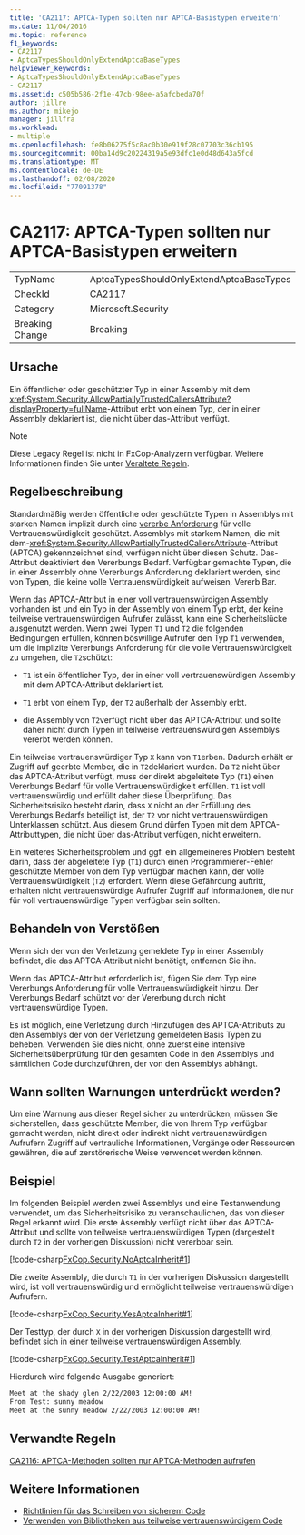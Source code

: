 ```yaml
---
title: 'CA2117: APTCA-Typen sollten nur APTCA-Basistypen erweitern'
ms.date: 11/04/2016
ms.topic: reference
f1_keywords:
- CA2117
- AptcaTypesShouldOnlyExtendAptcaBaseTypes
helpviewer_keywords:
- AptcaTypesShouldOnlyExtendAptcaBaseTypes
- CA2117
ms.assetid: c505b586-2f1e-47cb-98ee-a5afcbeda70f
author: jillre
ms.author: mikejo
manager: jillfra
ms.workload:
- multiple
ms.openlocfilehash: fe8b06275f5c8ac0b30e919f28c07703c36cb195
ms.sourcegitcommit: 00ba14d9c20224319a5e93dfc1e0d48d643a5fcd
ms.translationtype: MT
ms.contentlocale: de-DE
ms.lasthandoff: 02/08/2020
ms.locfileid: "77091378"
---
```

# <a name="ca2117-aptca-types-should-only-extend-aptca-base-types"></a>CA2117: APTCA-Typen sollten nur APTCA-Basistypen erweitern

|||
|-|-|
|TypName|AptcaTypesShouldOnlyExtendAptcaBaseTypes|
|CheckId|CA2117|
|Category|Microsoft.Security|
|Breaking Change|Breaking|

## <a name="cause"></a>Ursache
Ein öffentlicher oder geschützter Typ in einer Assembly mit dem <xref:System.Security.AllowPartiallyTrustedCallersAttribute?displayProperty=fullName>-Attribut erbt von einem Typ, der in einer Assembly deklariert ist, die nicht über das-Attribut verfügt.

> [!NOTE]
> Diese Legacy Regel ist nicht in FxCop-Analyzern verfügbar. Weitere Informationen finden Sie unter [Veraltete Regeln](fxcop-rule-port-status.md#deprecated-rules).

## <a name="rule-description"></a>Regelbeschreibung

Standardmäßig werden öffentliche oder geschützte Typen in Assemblys mit starken Namen implizit durch eine [vererbe Anforderung](xref:System.Security.Permissions.SecurityAction#System_Security_Permissions_SecurityAction_InheritanceDemand) für volle Vertrauenswürdigkeit geschützt. Assemblys mit starkem Namen, die mit dem-<xref:System.Security.AllowPartiallyTrustedCallersAttribute>-Attribut (APTCA) gekennzeichnet sind, verfügen nicht über diesen Schutz. Das-Attribut deaktiviert den Vererbungs Bedarf. Verfügbar gemachte Typen, die in einer Assembly ohne Vererbungs Anforderung deklariert werden, sind von Typen, die keine volle Vertrauenswürdigkeit aufweisen, Vererb Bar.

Wenn das APTCA-Attribut in einer voll vertrauenswürdigen Assembly vorhanden ist und ein Typ in der Assembly von einem Typ erbt, der keine teilweise vertrauenswürdigen Aufrufer zulässt, kann eine Sicherheitslücke ausgenutzt werden. Wenn zwei Typen `T1` und `T2` die folgenden Bedingungen erfüllen, können böswillige Aufrufer den Typ `T1` verwenden, um die implizite Vererbungs Anforderung für die volle Vertrauenswürdigkeit zu umgehen, die `T2`schützt:

- `T1` ist ein öffentlicher Typ, der in einer voll vertrauenswürdigen Assembly mit dem APTCA-Attribut deklariert ist.

- `T1` erbt von einem Typ, der `T2` außerhalb der Assembly erbt.

- die Assembly von `T2`verfügt nicht über das APTCA-Attribut und sollte daher nicht durch Typen in teilweise vertrauenswürdigen Assemblys vererbt werden können.

Ein teilweise vertrauenswürdiger Typ `X` kann von `T1`erben. Dadurch erhält er Zugriff auf geerbte Member, die in `T2`deklariert wurden. Da `T2` nicht über das APTCA-Attribut verfügt, muss der direkt abgeleitete Typ (`T1`) einen Vererbungs Bedarf für volle Vertrauenswürdigkeit erfüllen. `T1` ist voll vertrauenswürdig und erfüllt daher diese Überprüfung. Das Sicherheitsrisiko besteht darin, dass `X` nicht an der Erfüllung des Vererbungs Bedarfs beteiligt ist, der `T2` vor nicht vertrauenswürdigen Unterklassen schützt. Aus diesem Grund dürfen Typen mit dem APTCA-Attributtypen, die nicht über das-Attribut verfügen, nicht erweitern.

Ein weiteres Sicherheitsproblem und ggf. ein allgemeineres Problem besteht darin, dass der abgeleitete Typ (`T1`) durch einen Programmierer-Fehler geschützte Member von dem Typ verfügbar machen kann, der volle Vertrauenswürdigkeit (`T2`) erfordert. Wenn diese Gefährdung auftritt, erhalten nicht vertrauenswürdige Aufrufer Zugriff auf Informationen, die nur für voll vertrauenswürdige Typen verfügbar sein sollten.

## <a name="how-to-fix-violations"></a>Behandeln von Verstößen

Wenn sich der von der Verletzung gemeldete Typ in einer Assembly befindet, die das APTCA-Attribut nicht benötigt, entfernen Sie ihn.

Wenn das APTCA-Attribut erforderlich ist, fügen Sie dem Typ eine Vererbungs Anforderung für volle Vertrauenswürdigkeit hinzu. Der Vererbungs Bedarf schützt vor der Vererbung durch nicht vertrauenswürdige Typen.

Es ist möglich, eine Verletzung durch Hinzufügen des APTCA-Attributs zu den Assemblys der von der Verletzung gemeldeten Basis Typen zu beheben. Verwenden Sie dies nicht, ohne zuerst eine intensive Sicherheitsüberprüfung für den gesamten Code in den Assemblys und sämtlichen Code durchzuführen, der von den Assemblys abhängt.

## <a name="when-to-suppress-warnings"></a>Wann sollten Warnungen unterdrückt werden?

Um eine Warnung aus dieser Regel sicher zu unterdrücken, müssen Sie sicherstellen, dass geschützte Member, die von Ihrem Typ verfügbar gemacht werden, nicht direkt oder indirekt nicht vertrauenswürdigen Aufrufern Zugriff auf vertrauliche Informationen, Vorgänge oder Ressourcen gewähren, die auf zerstörerische Weise verwendet werden können.

## <a name="example"></a>Beispiel

Im folgenden Beispiel werden zwei Assemblys und eine Testanwendung verwendet, um das Sicherheitsrisiko zu veranschaulichen, das von dieser Regel erkannt wird. Die erste Assembly verfügt nicht über das APTCA-Attribut und sollte von teilweise vertrauenswürdigen Typen (dargestellt durch `T2` in der vorherigen Diskussion) nicht vererbbar sein.

[!code-csharp[FxCop.Security.NoAptcaInherit#1](../code-quality/codesnippet/CSharp/ca2117-aptca-types-should-only-extend-aptca-base-types_1.cs)]

Die zweite Assembly, die durch `T1` in der vorherigen Diskussion dargestellt wird, ist voll vertrauenswürdig und ermöglicht teilweise vertrauenswürdigen Aufrufern.

[!code-csharp[FxCop.Security.YesAptcaInherit#1](../code-quality/codesnippet/CSharp/ca2117-aptca-types-should-only-extend-aptca-base-types_2.cs)]

Der Testtyp, der durch `X` in der vorherigen Diskussion dargestellt wird, befindet sich in einer teilweise vertrauenswürdigen Assembly.

[!code-csharp[FxCop.Security.TestAptcaInherit#1](../code-quality/codesnippet/CSharp/ca2117-aptca-types-should-only-extend-aptca-base-types_3.cs)]

Hierdurch wird folgende Ausgabe generiert:

```txt
Meet at the shady glen 2/22/2003 12:00:00 AM!
From Test: sunny meadow
Meet at the sunny meadow 2/22/2003 12:00:00 AM!
```

## <a name="related-rules"></a>Verwandte Regeln

[CA2116: APTCA-Methoden sollten nur APTCA-Methoden aufrufen](../code-quality/ca2116.md)

## <a name="see-also"></a>Weitere Informationen

- [Richtlinien für das Schreiben von sicherem Code](/dotnet/standard/security/secure-coding-guidelines)
- [Verwenden von Bibliotheken aus teilweise vertrauenswürdigem Code](/dotnet/framework/misc/using-libraries-from-partially-trusted-code)
